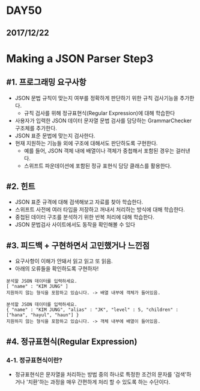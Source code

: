 # DAY50

## 2017/12/22

# Making a JSON Parser Step3
## #1. 프로그래밍 요구사항
  - JSON 문법 규칙이 맞는지 여부를 정확하게 판단하기 위한 규칙 검사기능을 추가한다.
    - 규칙 검사를 위해 정규표현식(Regular Expression)에 대해 학습한다
  - 사용자가 입력한 JSON 데이터 문자열 문법 검사를 담당하는 GrammarChecker 구조체를 추가한다.
  - JSON 표준 문법에 맞는지 검사한다.
  - 현재 지원하는 기능들 외에 구조에 대해서도 판단하도록 구현한다.
    - 예를 들어, JSON 객체 내에 배열이나 객체가 중첩해서 포함된 경우는 걸러낸다.
    - 스위프트 파운데이션에 포함된 정규 표현식 담당 클래스를 활용한다.

## #2. 힌트
  - JSON 표준 규격에 대해 검색해보고 자료를 찾아 학습한다.
  - 스위프트 사전에 여러 타입을 저장하고 꺼내서 처리하는 방식에 대해 학습한다.
  - 중첩된 데이터 구조를 분석하기 위한 반복 처리에 대해 학습한다.
  - JSON 문법검사 사이트에서도 동작을 확인해볼 수 있다

## #3. 피드백 + 구현하면서 고민했거나 느낀점
  - 요구사항이 이해가 안돼서 읽고 읽고 또 읽음.
  - 아래의 오류들을 확인하도록 구현하자!
  ```
  분석할 JSON 데이터를 입력하세요.
  [ "name" : "KIM JUNG" ]
  지원하지 않는 형식을 포함하고 있습니다. -> 배열 내부에 객체가 들어있음.

  분석할 JSON 데이터를 입력하세요.
  { "name" : "KIM JUNG", "alias" : "JK", "level" : 5, "children" : ["hana", "hayul", "haun"] }
  지원하지 않는 형식을 포함하고 있습니다. -> 객체 내부에 배열이 들어있음.
  ```

## #4. 정규표현식(Regular Expression)

### 4-1. 정규표현식이란?
  - 정규표현식은 문자열을 처리하는 방법 중의 하나로 특정한 조건의 문자를 '검색'하거나 '치환'하는 과정을 매우 간편하게 처리 할 수 있도록 하는 수단이다.
